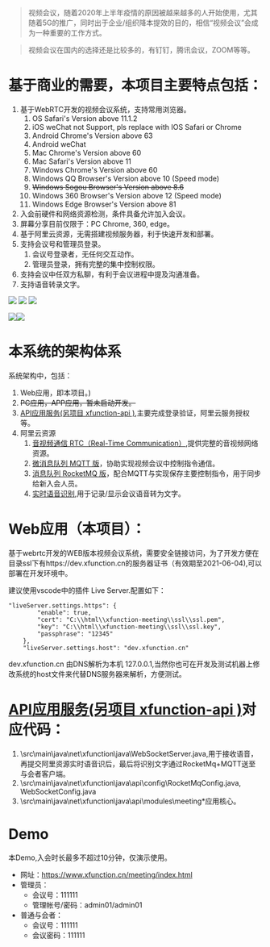 
> 视频会议，随着2020年上半年疫情的原因被越来越多的人开始使用，尤其随着5G的推广，同时出于企业/组织降本提效的目的，相信“视频会议”会成为一种重要的工作方式。

> 视频会议在国内的选择还是比较多的，有钉钉，腾讯会议，ZOOM等等。


   
# 基于商业的需要，本项目主要特点包括：
1. 基于WebRTC开发的视频会议系统，支持常用浏览器。
   1. OS Safari's Version above 11.1.2
   2. iOS weChat not Support, pls replace with IOS Safari or Chrome
   3. Android Chrome's Version above 63
   4. Android weChat
   5. Mac Chrome's Version above 60
   6. Mac Safari's Version above 11
   7. Windows Chrome's Version above 60
   8. Windows QQ Browser's Version above 10 (Speed mode)
   9. ~~Windows Sogou Browser's Version above 8.6~~
   10. Windows 360 Browser's Version above 12 (Speed mode)
   11. Windows Edge Browser's Version above 81
2. 入会前硬件和网络资源检测，条件具备允许加入会议。
3. 屏幕分享目前仅限于：PC Chrome, 360, edge。
4. 基于阿里云资源，无需搭建视频服务器，利于快速开发和部署。
5. 支持会议号和管理员登录。
   1. 会议号登录者，无任何交互动作。
   2. 管理员登录，拥有完整的集中控制权限。
6. 支持会议中任双方私聊，有利于会议进程中提及沟通准备。
7. 支持语音转录文字。

![](https://acebridge2019.oss-cn-shanghai.aliyuncs.com/201910/x/%E5%BE%AE%E4%BF%A1%E6%88%AA%E5%9B%BE_20200606222306.png)
![](https://acebridge2019.oss-cn-shanghai.aliyuncs.com/201910/x/%E5%BE%AE%E4%BF%A1%E6%88%AA%E5%9B%BE_20200606222353.png)
![](https://acebridge2019.oss-cn-shanghai.aliyuncs.com/201910/x/%E5%BE%AE%E4%BF%A1%E6%88%AA%E5%9B%BE_20200606222437.png)

![](https://acebridge2019.oss-cn-shanghai.aliyuncs.com/201910/x/%E5%BE%AE%E4%BF%A1%E5%9B%BE%E7%89%87_20200606222523.jpg)![](https://acebridge2019.oss-cn-shanghai.aliyuncs.com/201910/x/%E5%BE%AE%E4%BF%A1%E5%9B%BE%E7%89%87_20200606222529.jpg)


# 本系统的架构体系
系统架构中，包括：
1. Web应用，即本项目。)
2. ~~PC应用，APP应用，暂未启动开发。~~
3. [API应用服务(另项目 xfunction-api )](https://github.com/KelvinDong/xfunction-api),主要完成登录验证，阿里云服务授权等。
4. 阿里云资源
   1. [音视频通信 RTC（Real-Time Communication）](https://www.aliyun.com/product/rtc),提供完整的音视频网络资源。
   2. [微消息队列 MQTT 版](https://www.aliyun.com/product/mq4iot)，协助实现视频会议中控制指令通信。
   3. [消息队列 RocketMQ 版](https://www.aliyun.com/product/rocketmq)，配合MQTT与实现保存主要控制指令，用于同步给新入会人员。
   4. [实时语音识别](https://ai.aliyun.com/nls/trans),用于记录/显示会议语音转为文字。

# Web应用（本项目）：
基于webrtc开发的WEB版本视频会议系统，需要安全链接访问，为了开发方便在目录ssl下有https://dev.xfunction.cn的服务器证书（有效期至2021-06-04),可以部署在开发环境中。

建议使用vscode中的插件 Live Server.配置如下：

```
"liveServer.settings.https": {
        "enable": true, 
        "cert": "C:\\html\\xfunction-meeting\\ssl\\ssl.pem", 
        "key": "C:\\html\\xfunction-meeting\\ssl\\ssl.key", 
        "passphrase": "12345"
    },
    "liveServer.settings.host": "dev.xfunction.cn"
```
    
dev.xfunction.cn 由DNS解析为本机 127.0.0.1,当然你也可在开发及测试机器上修改系统的host文件来代替DNS服务器来解析，方便测试。


# [API应用服务(另项目 xfunction-api )](https://github.com/KelvinDong/xfunction-api)对应代码：

1. \src\main\java\net\xfunction\java\WebSocketServer.java,用于接收语音，再提交阿里资源实时语音识后，最后将识别文字通过RocketMq+MQTT送至与会者客户端。
2. \src\main\java\net\xfunction\java\api\config\RocketMqConfig.java, WebSocketConfig.java 
3. \src\main\java\net\xfunction\java\api\modules\meeting\*应用核心。

# Demo
本Demo,入会时长最多不超过10分钟，仅演示使用。
* 网址：https://www.xfunction.cn/meeting/index.html 
* 管理员：
  * 会议号：111111
  * 管理帐号/密码：admin01/admin01
* 普通与会者：
  * 会议号：111111
  * 会议密码：111111



